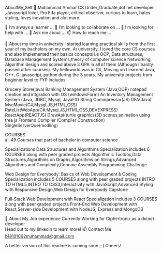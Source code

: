 AboutMy_Self 🤔
Muhammad Ammar
CS Under_Graduate,dot net developer ,Javascript lover, Pro Fifa player, critical observer, curious to learn, hates styling, loves inovation and alot more.

🌱 I’m always a learner ...
👯 I’m looking to collaborate on ...
🤔 I’m looking for help with ...
💬 Ask me about ...
📫 How to reach me: ...

🧐 About my time in university
I started learning practical skills from the first year of my bachelors on my own, At university, I loved the core CS courses and also implemented their basics concepts i.e OOP, Data structures, Database Management Systems,theory of computer science Networking, Algorithm design and scored above 3 GPA in all of them (Although I hardly passed other courses). My helloworld was in C#, Moving on I learned Java, C++, C ,javascript, python during the 3 years. My university projects from beginner level to FYP includes

Grocery Store(java)
Banking Management System (Java,OOP)
notepad creation and intgration with OS (windowsForm)
An Inventory Management System (Java, JDBC, Mysql, JavaFX)
String Commpressor(JS)
DFA(Java)
MvcMovie(C#,Mysql,JS,HTML,CSS)
RateListWebApp(C#,Mysql,JS,HTML,CSS,DEVEXPRESS)
ReactApp(REACTJS)
DrawApi(turtle graphics)3D scenes,animation using tree js
Frontend Compiler (Compiler Construction)
SingleServerQue(modling)

COURSES  
all 49 Courses that part of bachelor in computer science 

Specializations
Data Structures and Algorithms Specialization includes 6 COURSES along with peer graded projects
Algorithmic Toolbox,Data Structures,Algorithms on Graphs,Algorithms on Strings,Advanced Algorithms and Complexity,Genome Assembly Programming Challenge

Web Design for Everybody: Basics of Web Development & Coding Specialization  includes 5 COURSES along with peer graded projects
INTRO TO HTML5,INTRO TO CSS3,Interactivity with JavaScript,Advanced Styling with Responsive Design,Web Design for Everybody Capstone

Full-Stack Web Development with React Specialization  includes 3 COURSES along with peer graded projects
Front-End Web Development with React,Server-side Development with NodeJS, Express and MongoDB


👯 About My Job experience
Currently Working for Ciphertronix as a dotnet developer  
Head out to my linkedin to learn more!
📫 Contact Me
b18101062muhammad@gmail.com

A better version of this readme is coming soon ;-) Cheers!

